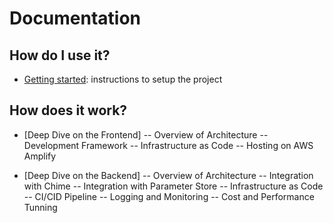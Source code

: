 # Documentation

## How do I use it?

- [Getting started](getting_started.md): instructions to setup the project

## How does it work?

- [Deep Dive on the Frontend]
  -- Overview of Architecture
  -- Development Framework
  -- Infrastructure as Code
  -- Hosting on AWS Amplify

- [Deep Dive on the Backend]
  -- Overview of Architecture
  -- Integration with Chime
  -- Integration with Parameter Store
  -- Infrastructure as Code
  -- CI/CID Pipeline
  -- Logging and Monitoring
  -- Cost and Performance Tunning
